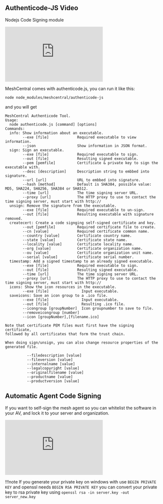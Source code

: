 ## Authenticode-JS Video

Nodejs Code Signing module

<div class="video-wrapper">
  <iframe width="320" height="180" src="https://www.youtube.com/embed/xteKscs_Jgo" frameborder="0" allowfullscreen></iframe>
</div>

MeshCentral comes with authenticode.js, you can run it like this:

```bash
node node_modules/meshcentral/authenticode-js
```

and you will get

```
MeshCentral Authenticode Tool.
Usage:
  node authenticode.js [command] [options]
Commands:
  info: Show information about an executable.
        --exe [file]             Required executable to view information.
        --json                   Show information in JSON format.
  sign: Sign an executable.
        --exe [file]             Required executable to sign.
        --out [file]             Resulting signed executable.
        --pem [pemfile]          Certificate & private key to sign the executable with.
        --desc [description]     Description string to embbed into signature.
        --url [url]              URL to embbed into signature.
        --hash [method]          Default is SHA384, possible value: MD5, SHA224, SHA256, SHA384 or SHA512.
        --time [url]             The time signing server URL.
        --proxy [url]            The HTTP proxy to use to contact the time signing server, must start with http://
  unsign: Remove the signature from the executable.
        --exe [file]             Required executable to un-sign.
        --out [file]             Resulting executable with signature removed.
  createcert: Create a code signging self-signed certificate and key.
        --out [pemfile]          Required certificate file to create.
        --cn [value]             Required certificate common name.
        --country [value]        Certificate country name.
        --state [value]          Certificate state name.
        --locality [value]       Certificate locality name.
        --org [value]            Certificate organization name.
        --ou [value]             Certificate organization unit name.
        --serial [value]         Certificate serial number.
  timestamp: Add a signed timestamp to an already signed executable.
        --exe [file]             Required executable to sign.
        --out [file]             Resulting signed executable.
        --time [url]             The time signing server URL.
        --proxy [url]            The HTTP proxy to use to contact the time signing server, must start with http://
  icons: Show the icon resources in the executable.
        --exe [file]               Input executable.
  saveicons: Save an icon group to a .ico file.
        --exe [file]               Input executable.
        --out [file]               Resulting .ico file.
        --icongroup [groupNumber]  Icon groupnumber to save to file.
        --removeicongroup [number]
        --icon [groupNumber],[filename.ico]

Note that certificate PEM files must first have the signing certificate,
followed by all certificates that form the trust chain.

When doing sign/unsign, you can also change resource properties of the generated file.

          --filedescription [value]
          --fileversion [value]
          --internalname [value]
          --legalcopyright [value]
          --originalfilename [value]
          --productname [value]
          --productversion [value]
```

## Automatic Agent Code Signing

If you want to self-sign the mesh agent so you can whitelist the software in your AV, and lock it to your server and organization.

<div class="video-wrapper">
  <iframe width="320" height="180" src="https://www.youtube.com/embed/qMAestNgCwc" frameborder="0" allowfullscreen></iframe>
</div>

!!!note
    If you generate your private key on windows with use `BEGIN PRIVATE KEY` and openssl needs `BEGIN RSA PRIVATE KEY` you can convert your private key to rsa private key using `openssl rsa -in server.key -out server_new.key`